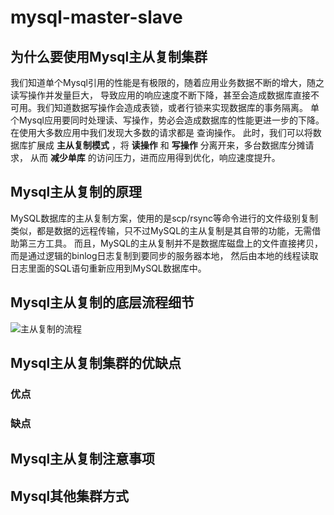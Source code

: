 # mysql-master-slave

## 为什么要使用Mysql主从复制集群
我们知道单个Mysql引用的性能是有极限的，随着应用业务数据不断的增大，随之读写操作并发量巨大，
导致应用的响应速度不断下降，甚至会造成数据库直接不可用。我们知道数据写操作会造成表锁，或者行锁来实现数据库的事务隔离。
单个Mysql应用要同时处理读、写操作，势必会造成数据库的性能更进一步的下降。
在使用大多数应用中我们发现大多数的请求都是 查询操作。
此时，我们可以将数据库扩展成 **主从复制模式** ，将 **读操作** 和 **写操作** 分离开来，多台数据库分摊请求，
从而 **减少单库** 的访问压力，进而应用得到优化，响应速度提升。
## Mysql主从复制的原理
MySQL数据库的主从复制方案，使用的是scp/rsync等命令进行的文件级别复制类似，都是数据的远程传输，只不过MySQL的主从复制是其自带的功能，无需借助第三方工具。
而且，MySQL的主从复制并不是数据库磁盘上的文件直接拷贝，而是通过逻辑的binlog日志复制到要同步的服务器本地，
然后由本地的线程读取日志里面的SQL语句重新应用到MySQL数据库中。
## Mysql主从复制的底层流程细节
![主从复制的流程](https://user-gold-cdn.xitu.io/2018/7/2/1645b204db420d67?imageslim "主从复制的流程")
## Mysql主从复制集群的优缺点
### 优点
### 缺点
## Mysql主从复制注意事项
## Mysql其他集群方式

